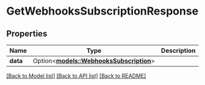 # GetWebhooksSubscriptionResponse

## Properties

Name | Type | Description | Notes
------------ | ------------- | ------------- | -------------
**data** | Option<[**models::WebhooksSubscription**](WebhooksSubscription.md)> |  | [optional]

[[Back to Model list]](../README.md#documentation-for-models) [[Back to API list]](../README.md#documentation-for-api-endpoints) [[Back to README]](../README.md)


